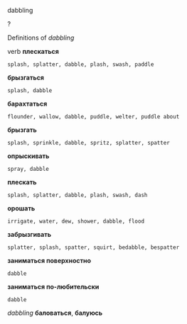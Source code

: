 dabbling

?


Definitions of _dabbling_

verb
**плескаться**

    splash, splatter, dabble, plash, swash, paddle
**брызгаться**

    splash, dabble
**барахтаться**

    flounder, wallow, dabble, puddle, welter, puddle about
**брызгать**

    splash, sprinkle, dabble, spritz, splatter, spatter
**опрыскивать**

    spray, dabble
**плескать**

    splash, splatter, dabble, plash, swash, dash
**орошать**

    irrigate, water, dew, shower, dabble, flood
**забрызгивать**

    splatter, splash, spatter, squirt, bedabble, bespatter
**заниматься поверхностно**

    dabble
**заниматься по-любительски**

    dabble

_dabbling_
**баловаться**, **балуюсь**
